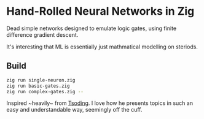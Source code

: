 # Hand-Rolled Neural Networks in Zig
Dead simple networks designed to emulate logic gates, using finite difference gradient descent.

It's interesting that ML is essentially just mathmatical modelling on steriods.

## Build
```sh
zig run single-neuron.zig
zig run basic-gates.zig
zig run complex-gates.zig --
```

Inspired ~heavily~ from [Tsoding](https://www.youtube.com/watch?v=PGSba51aRYU).
I love how he presents topics in such an easy and understandable way, seemingly off the cuff.
